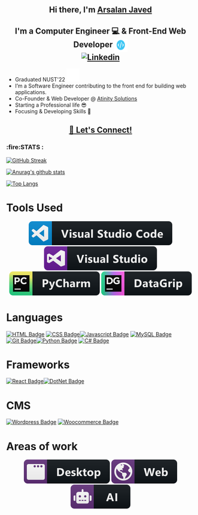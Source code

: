 
<h2 align="center">
  Hi there, I'm <a href="https://arsalan40.github.io/ArsalanJaved/" >Arsalan Javed</a>
  </h2>
<h2 align="center">
I'm a Computer Engineer 💻 & Front-End Web Developer <img src="Images/dev.png" target="_blank" width="35" height="35" align="center">
<br> <div> <a href="https://www.linkedin.com/in/arsalan-javed40/"><img align="center" alt="Linkedin" src="https://user-images.githubusercontent.com/40695548/156189387-4a94d172-b291-4e04-8521-59736c14354d.png" width="40px"/></a></div>
</div>

</h2> 
  <ul>
  <li> Graduated NUST'22 <img src="Images/Graduate-Hat.png" width="35" height="35"/></li>
  <li>I’m a Software Engineer contributing to the front end for building web applications.</li>
  <li>Co-Founder & Web Developer @ <a href="https://www.linkedin.com/company/atinity-sol/">Atinity Solutions</a>
  <li>Starting a Professional life &#128526</li>
  <li>Focusing & Developing Skills &#127919</li>
</ul>
<h2 align="center">
  <a href="https://linktr.ee/arsalanjaved" target="_blank" alt="Arsalan Javed">🤝 Let's Connect!</a>
</h2>
  <h3>:fire:STATS :</h3>   
 
 [![GitHub Streak](http://github-readme-streak-stats.herokuapp.com?user=Arsalan40&theme=dark&background=000000)]()

[![Anurag's github stats](https://github-readme-stats.vercel.app/api?username=Arsalan40&theme=github_dark)]()

[![Top Langs](https://github-readme-stats.vercel.app/api/top-langs/?username=Arsalan40&layout=compact&theme=dracula&langs_count=10)]()

# Tools Used

<p align="center">
<a>
    <img src="https://github.com/MikeCodesDotNET/ColoredBadges/blob/master/svg/dev/tools/visualstudio_code.svg" alt="Visual Studio Code" style="vertical-align:top margin:6px 4px">
  </a>
  <a>
    <img src="https://github.com/MikeCodesDotNET/ColoredBadges/blob/master/svg/dev/tools/visualstudio.svg" alt="Visual Studio" style="vertical-align:top margin:6px 4px">
  </a>
    <a>
    <img src="https://github.com/MikeCodesDotNET/ColoredBadges/blob/master/svg/dev/tools/jetbrains_pycharm.svg" alt="Pycharm" style="vertical-align:top margin:6px 4px">
  </a>
    <a>
    <img src="https://github.com/MikeCodesDotNET/ColoredBadges/blob/master/svg/dev/tools/jetbrains_datagrip.svg" alt="Data Grip" style="vertical-align:top margin:6px 4px">
  </a>
  </p>
  
   # Languages
   [![HTML Badge](https://img.shields.io/badge/-HTML-E34F26?style=for-the-badge&labelColor=black&logo=HTML5&logoColor=E34F26)](#) [![CSS Badge](https://img.shields.io/badge/-CSS-1572B6?style=for-the-badge&labelColor=black&logo=CSS3&logoColor=1572B6)](#)[![Javascript Badge](https://img.shields.io/badge/-JavaScript-f0db4f?style=for-the-badge&labelColor=black&logo=javascript&logoColor=f0db4f)](#)
[![MySQL Badge](https://img.shields.io/badge/-MySql-00758f?style=for-the-badge&labelColor=black&logo=MySQL&logoColor=f29111)](#) [![Git Badge](https://img.shields.io/badge/-Git-F05032?style=for-the-badge&labelColor=black&logo=Git&logoColor=F05032)](#)[![Python Badge](https://img.shields.io/badge/-Python-3776ab?style=for-the-badge&labelColor=black&logo=python&logoColor=ffd343)](#)
[![C# Badge](https://img.shields.io/badge/-Csharp-A020F0?style=for-the-badge&labelColor=black&logo=Csharp&logoColor=A020F0)](#)

  # Frameworks
  [![React Badge](https://img.shields.io/badge/-React-61DBFB?style=for-the-badge&labelColor=black&logo=react&logoColor=61DBFB)](#)[![DotNet Badge](https://img.shields.io/badge/-DotNet-512bd4?style=for-the-badge&labelColor=black&logo=dotnet&logoColor=512bd4)](#)
 
  # CMS
  [![Wordpress Badge](https://img.shields.io/badge/-Wordpress-21759b?style=for-the-badge&labelColor=black&logo=Wordpress&logoColor=21759b)](#)
  [![Woocommerce Badge](https://img.shields.io/badge/-Woocommerce-96588a?style=for-the-badge&labelColor=black&logo=Woocommerce&logoColor=96588a)](#)

  # Areas of work
<p align="center">
<a>
    <img src="https://github.com/MikeCodesDotNET/ColoredBadges/raw/master/svg/dev/misc/desktop.svg" alt="example badge" style="vertical-align:top margin:6px 4px">
  </a>
<a>
    <img src="https://github.com/MikeCodesDotNET/ColoredBadges/blob/master/svg/dev/misc/web.svg" alt="example badge" style="vertical-align:top margin:6px 4px">
  </a>
  <a>
    <img src="https://github.com/MikeCodesDotNET/ColoredBadges/blob/master/svg/dev/misc/ai.svg" alt="example badge" style="vertical-align:top margin:6px 4px">
  </a>
  </p>


